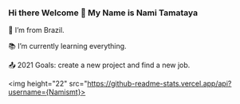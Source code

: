 ### Hi there Welcome 👋 My Name is Nami Tamataya

:house_with_garden: I’m from Brazil.

:books: I’m currently learning everything.

:outbox_tray: 2021 Goals: create a new project and find a new job.

<img height="22" src="https://github-readme-stats.vercel.app/api?username={Namismt}>
